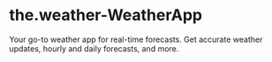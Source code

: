 # the.weather-WeatherApp
Your go-to weather app for real-time forecasts. Get accurate weather updates, hourly and daily forecasts, and more. 
